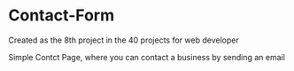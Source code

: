 # Contact-Form
Created as the 8th project in the 40 projects for web developer

Simple Contct Page, where you can contact a business by sending an email
